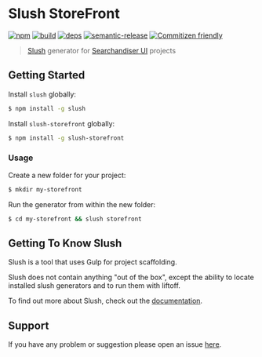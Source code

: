 # Slush StoreFront

[![npm](https://img.shields.io/npm/v/slush-storefront.svg?style=flat-square)](https://www.npmjs.com/package/slush-storefront)
[![build](https://img.shields.io/circleci/project/github/groupby/slush-storefront/master.svg?label=linux&style=flat-square)](https://circleci.com/gh/groupby/slush-storefront)
[![deps](https://david-dm.org/groupby/slush-storefront.svg?style=flat-square)](https://david-dm.org/groupby/slush-storefront)
[![semantic-release](https://img.shields.io/badge/%20%20%F0%9F%93%A6%F0%9F%9A%80-semantic--release-e10079.svg?style=flat-square)](https://github.com/semantic-release/semantic-release)
[![Commitizen friendly](https://img.shields.io/badge/commitizen-friendly-brightgreen.svg?style=flat-square)](http://commitizen.github.io/cz-cli/)


> [Slush](http://slushjs.github.io/) generator for [Searchandiser UI](https://github.com/groupby/searchandiser-ui) projects


## Getting Started

Install `slush` globally:

```bash
$ npm install -g slush
```

Install `slush-storefront` globally:

```bash
$ npm install -g slush-storefront
```

### Usage

Create a new folder for your project:

```bash
$ mkdir my-storefront
```

Run the generator from within the new folder:

```bash
$ cd my-storefront && slush storefront
```

## Getting To Know Slush

Slush is a tool that uses Gulp for project scaffolding.

Slush does not contain anything "out of the box", except the ability to locate installed slush generators and to run them with liftoff.

To find out more about Slush, check out the [documentation](https://github.com/slushjs/slush).

## Support
If you have any problem or suggestion please open an issue [here](https://github.com/groupby/slush-storefront/issues).
